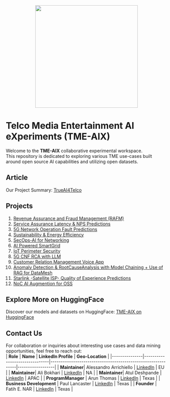 <div align="center">
    <img src="https://raw.githubusercontent.com/fenar/TME-AIX/main/images/TME-AiX-Logo.png" width="321"/>
</div>

# Telco Media Entertainment AI eXperiments (TME-AIX)
Welcome to the **TME-AIX** collaborative experimental workspace. <br>
This repository is dedicated to exploring various TME use-cases built around open source AI capabilities and utilizing open datasets.

## Article
Our Project Summary: [TrueAI4Telco](https://medium.com/open-5g-hypercore/episode-xxiii-trueai4telco-3e372898ce06) <br>

## Projects
1. [Revenue Assurance and Fraud Management (RAFM)](https://github.com/fenar/TME-AIX/tree/main/revenueassurance) 
2. [Service Assurance Latency & NPS Predictions](https://github.com/fenar/TME-AIX/tree/main/serviceassurance) 
3. [5G Network Operation Fault Predictions](https://github.com/fenar/TME-AIX/tree/main/5gnetops)
4. [Sustainability & Energy Efficiency](https://github.com/fenar/TME-AIX/tree/main/sustainability)
5. [SecOps-AI for Networking](https://github.com/fenar/TME-AIX/tree/main/secops)
6. [AI Powered SmartGrid](https://github.com/fenar/TME-AIX/tree/main/smartgrid)
7. [IoT Perimeter Security](https://github.com/fenar/TME-AIX/tree/main/iot-sec)
8. [5G CNF RCA with LLM](https://github.com/ansonmez/5g_llm_ilab_demo)
9. [Customer Relation Management Voice App](https://github.com/tme-osx/TME-AIX/tree/main/crm) 
10. [Anomaly Detection & RootCauseAnalysis with Model Chaining + Use of RAG for DataMesh](https://github.com/tme-osx/TME-AIX/tree/main/llm-rca)
11. [Starlink -Satellite ISP- Quality of Experience Predictions](https://github.com/tme-osx/TME-AIX/tree/main/starlink)
12. [NoC AI Augmention for OSS](https://github.com/tme-osx/TME-AIX/tree/main/5gprod)

## Explore More on HuggingFace
Discover our models and datasets on HuggingFace:
[TME-AIX on HuggingFace](https://huggingface.co/collections/fenar/tme-aix-66737384ab5687fe3d9a4b94)

## Contact Us
For collaboration or inquiries about interesting use cases and data mining opportunities, feel free to reach out:<br>
| **Role**      | **Name**                      | **LinkedIn Profile**                                         | **Geo-Location** |
|---------------|-------------------------------|-------------------------------------------------------------|------------------|
| **Maintainer**| Alessandro Arrichiello        | [LinkedIn](https://www.linkedin.com/in/alessandroarrichiello/) | EU               |
| **Maintainer**| Ali Bokhari                   | [LinkedIn](https://www.linkedin.com/in/ali-bokhari/)         | NA               |
| **Maintainer**| Atul Deshpande                | [LinkedIn](https://www.linkedin.com/in/atulrdeshpande/)      | APAC             |
| **ProgramManager**   | Arun Thomas                 | [LinkedIn](https://www.linkedin.com/in/arun-thomas-17a49359/)              | Texas            |
| **Business Development**   | Paul Lancaster                 | [LinkedIn](https://www.linkedin.com/in/paullancaster/)              | Texas            |
| **Founder**   | Fatih E. NAR                  | [LinkedIn](https://www.linkedin.com/in/fenar/)              | Texas            |

